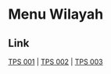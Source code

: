 # Menu Wilayah

## Link

[TPS 001](https://github.com/gigit-pemilu/pemilu-2024-96-papua-barat-daya/tree/main/pileg-dpr/hitung-suara/sub/96-papua-barat-daya/sub/01-sorong/sub/05-salawati/sub/1001-katinim/sub/001-tps)
 | 
[TPS 002](https://github.com/gigit-pemilu/pemilu-2024-96-papua-barat-daya/tree/main/pileg-dpr/hitung-suara/sub/96-papua-barat-daya/sub/01-sorong/sub/05-salawati/sub/1001-katinim/sub/002-tps)
 | 
[TPS 003](https://github.com/gigit-pemilu/pemilu-2024-96-papua-barat-daya/tree/main/pileg-dpr/hitung-suara/sub/96-papua-barat-daya/sub/01-sorong/sub/05-salawati/sub/1001-katinim/sub/003-tps)

